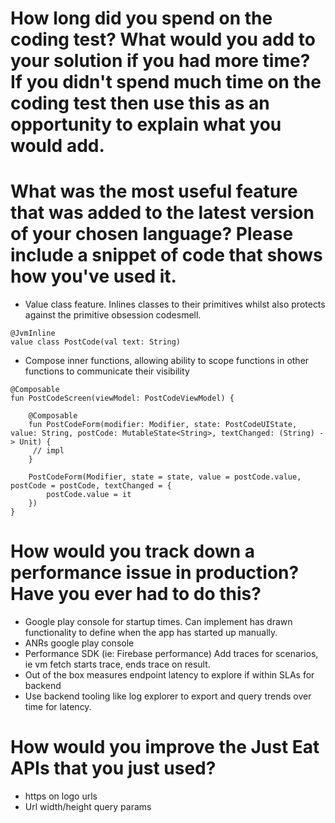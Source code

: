 

# How long did you spend on the coding test? What would you add to your solution if you had more time? If you didn't spend much time on the coding test then use this as an opportunity to explain what you would add.

# What was the most useful feature that was added to the latest version of your chosen language? Please include a snippet of code that shows how you've used it.
* Value class feature. Inlines classes to their primitives whilst also protects against the primitive obsession codesmell.
```
@JvmInline
value class PostCode(val text: String)
```

* Compose inner functions, allowing ability to scope functions in other functions to communicate their visibility
```
@Composable
fun PostCodeScreen(viewModel: PostCodeViewModel) {

    @Composable
    fun PostCodeForm(modifier: Modifier, state: PostCodeUIState, value: String, postCode: MutableState<String>, textChanged: (String) -> Unit) {
     // impl
    }

    PostCodeForm(Modifier, state = state, value = postCode.value, postCode = postCode, textChanged = {
        postCode.value = it
    })
}
```

# How would you track down a performance issue in production? Have you ever had to do this?
* Google play console for startup times. Can implement has drawn functionality to define when the app has started up manually.
* ANRs google play console
* Performance SDK (ie: Firebase performance) Add traces for scenarios, ie vm fetch starts trace, ends trace on result.
* Out of the box measures endpoint latency to explore if within SLAs for backend
* Use backend tooling like log explorer to export and query trends over time for latency.

# How would you improve the Just Eat APIs that you just used?
* https on logo urls
* Url width/height query params